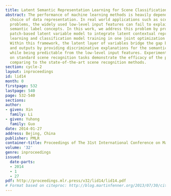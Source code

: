 ```yaml
---
title: Latent Semantic Representation Learning for Scene Classification
abstract: The performance of machine learning methods is heavily dependent on the
  choice of data representation. In real world applications such as scene recognition
  problems, the widely used low-level input features can fail to explain the high-level
  semantic label concepts. In this work, we address this problem by proposing a novel
  patch-based latent variable model to integrate latent contextual representation
  learning and classification model training in one joint optimization framework.
  Within this framework, the latent layer of variables bridge the gap between inputs
  and outputs by providing discriminative explanations for the semantic output labels,
  while being predictable from the low-level input features. Experiments conducted
  on standard scene recognition tasks demonstrate the efficacy of the proposed approach,
  comparing to the state-of-the-art scene recognition methods.
section: cycle-2
layout: inproceedings
id: lid14
month: 0
firstpage: 532
lastpage: 540
page: 532-540
sections: 
author:
- given: Xin
  family: Li
- given: Yuhong
  family: Guo
date: 2014-01-27
address: Bejing, China
publisher: PMLR
container-title: Proceedings of The 31st International Conference on Machine Learning
volume: '32'
genre: inproceedings
issued:
  date-parts:
  - 2014
  - 1
  - 27
pdf: http://proceedings.mlr.press/v32/lid14/lid14.pdf
# Format based on citeproc: http://blog.martinfenner.org/2013/07/30/citeproc-yaml-for-bibliographies/
---
```

